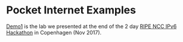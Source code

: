 # Pocket Internet Examples

[Demo1](/examples/demo1/) is the lab we presented at the end of the 2 day [RIPE NCC IPv6 Hackathon](docs/preso/20171105_Pocket_Internet.pdf) in Copenhagen (Nov 2017).
